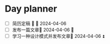 # Day planner

- [ ] 简历定稿 🔺 📅 2024-04-06
- [ ] 发布一篇文章📅 2024-04-06 🔽 
- [ ] 学习一种设计模式并发布文章📅 2024-04-06 ⏫ 